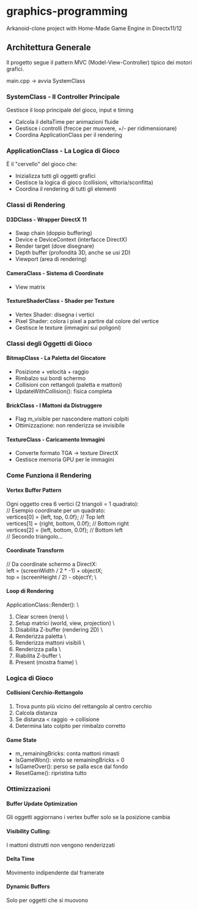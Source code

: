 # graphics-programming
Arkanoid-clone project with Home-Made Game Engine in Directx11/12


## Architettura Generale
Il progetto segue il pattern MVC (Model-View-Controller) tipico dei motori grafici.

main.cpp -> avvia SystemClass

### SystemClass - Il Controller Principale

Gestisce il loop principale del gioco, input e timing

- Calcola il deltaTime per animazioni fluide
- Gestisce i controlli (frecce per muovere, +/- per ridimensionare)
- Coordina ApplicationClass per il rendering

### ApplicationClass - La Logica di Gioco
È il "cervello" del gioco che:

- Inizializza tutti gli oggetti grafici
- Gestisce la logica di gioco (collisioni, vittoria/sconfitta)
- Coordina il rendering di tutti gli elementi

### Classi di Rendering
#### D3DClass - Wrapper DirectX 11
- Swap chain (doppio buffering)
- Device e DeviceContext (interfacce DirectX)
- Render target (dove disegnare)
- Depth buffer (profondità 3D, anche se usi 2D)
- Viewport (area di rendering)

#### CameraClass - Sistema di Coordinate
- View matrix

#### TextureShaderClass - Shader per Texture
- Vertex Shader: disegna i vertici
- Pixel Shader: colora i pixel a partire dal colore del vertice
- Gestisce le texture (immagini sui poligoni)

###  Classi degli Oggetti di Gioco

#### BitmapClass - La Paletta del Giocatore
- Posizione + velocità + raggio
- Rimbalzo sui bordi schermo
- Collisioni con rettangoli (paletta e mattoni)
- UpdateWithCollision(): fisica completa

#### BrickClass - I Mattoni da Distruggere
- Flag m_visible per nascondere mattoni colpiti
- Ottimizzazione: non renderizza se invisibile

#### TextureClass - Caricamento Immagini

- Converte formato TGA → texture DirectX
- Gestisce memoria GPU per le immagini


### Come Funziona il Rendering

#### Vertex Buffer Pattern
Ogni oggetto crea 6 vertici (2 triangoli = 1 quadrato): \
// Esempio coordinate per un quadrato: \
vertices[0] = {left, top, 0.0f};      // Top left \
vertices[1] = {right, bottom, 0.0f};  // Bottom right \
vertices[2] = {left, bottom, 0.0f};   // Bottom left \
// Secondo triangolo...

#### Coordinate Transform
// Da coordinate schermo a DirectX: \
left = (screenWidth / 2 * -1) + objectX; \
top = (screenHeight / 2) - objectY; \


#### Loop di Rendering
ApplicationClass::Render(): \
1. Clear screen (nero) \
2. Setup matrici (world, view, projection) \
3. Disabilita Z-buffer (rendering 2D) \
4. Renderizza paletta \
5. Renderizza mattoni visibili \
6. Renderizza palla \
7. Riabilita Z-buffer \
8. Present (mostra frame) \


### Logica di Gioco


#### Collisioni Cerchio-Rettangolo
1. Trova punto più vicino del rettangolo al centro cerchio
2. Calcola distanza
3. Se distanza < raggio → collisione
4. Determina lato colpito per rimbalzo corretto

#### Game State
- m_remainingBricks: conta mattoni rimasti
- IsGameWon(): vinto se remainingBricks = 0  
- IsGameOver(): perso se palla esce dal fondo
- ResetGame(): ripristina tutto

### Ottimizzazioni
#### Buffer Update Optimization
Gli oggetti aggiornano i vertex buffer solo se la posizione cambia
#### Visibility Culling: 
I mattoni distrutti non vengono renderizzati
#### Delta Time
Movimento indipendente dal framerate
#### Dynamic Buffers
Solo per oggetti che si muovono